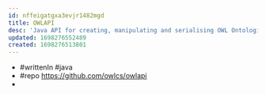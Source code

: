 ```yaml
---
id: nffeigatgxa3evjr1482mgd
title: OWLAPI
desc: 'Java API for creating, manipulating and serialising OWL Ontologies'
updated: 1698276552489
created: 1698276513801
---
```


- #writtenIn #java
- #repo https://github.com/owlcs/owlapi
- 